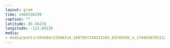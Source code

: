 ```yaml
---
layout: gram
time: 1460336150
caption: ""
latitude: 45.56276
longitude: -122.60139
media:
- media/posts/201604/12940314_1687997238132165_65749395_n_17846587651126960.jpg
---
```

